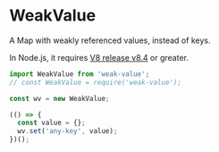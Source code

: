 # WeakValue

A Map with weakly referenced values, instead of keys.

In Node.js, it requires [V8 release v8.4](https://v8.dev/blog/v8-release-84) or greater.

```js
import WeakValue from 'weak-value';
// const WeakValue = require('weak-value');

const wv = new WeakValue;

(() => {
  const value = {};
  wv.set('any-key', value);
})();
```
